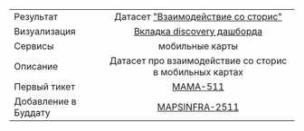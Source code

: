 | | |
|:------------- |:-------------:|
| Результат | Датасет ["Взаимодействие со сторис"](https://datalens.yandex-team.ru/datasets/nedo716bbyusi-stories-cube) |
| Визуализация | [Вкладка discovery дашборда](https://datalens.yandex-team.ru/y0fjtt91dl7su-discovery?tab=4Vb) |
| Сервисы | мобильные карты |
| Описание | Датасет про взаимодействие со сторис в мобильных картах |
| Первый тикет | [MAMA-511](https://st.yandex-team.ru/MAMA-511) |
| Добавление в Буддату | [MAPSINFRA-2511](https://st.yandex-team.ru/MAPSINFRA-2511)
